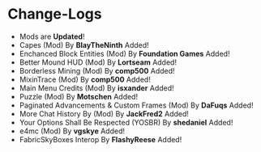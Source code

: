 # Change-Logs 
- Mods are **Updated**!
- Capes (Mod) By **BlayTheNinth** Added!
- Enchanced Block Entities (Mod) By **Foundation Games** Added!
- Better Mound HUD (Mod) By **Lortseam** Added!
- Borderless Mining (Mod) By **comp500** Added!
- MixinTrace (Mod) By **comp500** Added!
- Main Menu Credits (Mod) By **isxander** Added!
- Puzzle (Mod) By **Motschen** Added!
- Paginated Advancements & Custom Frames (Mod) By **DaFuqs** Added!
- More Chat History By (Mod) By **JackFred2** Added!
- Your Options Shall Be Respected (YOSBR) By **shedaniel** Added!
- e4mc (Mod) By **vgskye** Added!
- FabricSkyBoxes Interop By **FlashyReese** Added!



